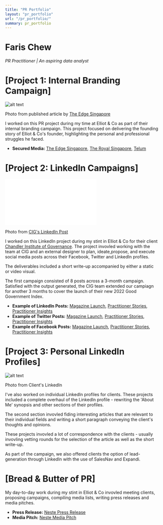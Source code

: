 ```yaml
---
title: "PR Portfolio"
layout: "pr_portfolio"
url: "/pr_portfolio/"
summary: pr_portfolio
---
```


# Faris Chew
*PR Practitioner | An aspiring data analyst*

# [Project 1: Internal Branding Campaign]
![alt text](/Elliot&Co.jpg)

Photo from published article by [The Edge Singapore](https://www.theedgesingapore.com/options/feature/elliot-co-founder-jeremy-foo-overcoming-loss-baby-and-paying-it-forward-start-ups)

I worked on this PR project during my time at Elliot & Co as part of their internal branding campaign. This project focused on delivering the founding story of Elliot & Co's founder, highlighting the personal and professional struggles he faced. 
* **Secured Media:** [The Edge Singapore](https://www.theedgesingapore.com/options/feature/elliot-co-founder-jeremy-foo-overcoming-loss-baby-and-paying-it-forward-start-ups),  [The Royal Singapore](https://www.facebook.com/TheRoyalSingapore/posts/4636855906359540), [Telum](https://www.telummedia.com/public/news/telum-talks-to-jeremy-foo-ceo-and-founder-elliot-co/4n17p3r917)

# [Project 2: LinkedIn Campaigns]
![alt text](/Governance_for_Society.pdf)

Photo from [CIG's LinkedIn Post](https://www.linkedin.com/posts/chandlerinst_governance-for-society-50-activity-6874275299266326528-cARd?utm_source=share&utm_medium=member_desktop)

I worked on this LinkedIn project during my stint in Elliot & Co for their client [Chandler Institute of Governance](https://www.chandlerinstitute.org). The project invovled working with the team at CIG and an external designer to plan, ideate,propose, and execute social media posts across their Facebook, Twitter and LinkedIn profiles. 

The deliverables included a short write-up accompanied by either a static or video visual.

The first campaign consisted of 8 posts across a 3-month campaign. Satisfied with the output generated, the CIG team extended our campiagn for another 3 months to cover the launch of their new 2022 Good Government Index.

* **Example of LinkedIn Posts:** [Magazine Launch](https://www.linkedin.com/posts/chandlerinst_governance-matters-magazine-activity-6871399669449265153-FsZ_?utm_source=share&utm_medium=member_desktop), [Practitioner Stories](https://www.linkedin.com/posts/chandlerinst_christian-bason-practitioner-stories-activity-6864450365128110080-DoQ5?utm_source=share&utm_medium=member_desktop), [Practitioner Insights](https://www.linkedin.com/posts/chandlerinst_ancient-wisdom-for-modern-leaders-activity-6876072976740163584-wdax?utm_source=share&utm_medium=member_desktop)
* **Example of Twitter Posts:** [Magazine Launch](https://twitter.com/ChandlerINST/status/1465635419823894532), [Practitioner Stories](https://twitter.com/ChandlerINST/status/1468512915485429760), [Practitioner Insights](https://twitter.com/ChandlerINST/status/1470307344462585857)
* **Example of Facebook Posts:** [Magazine Launch](https://www.facebook.com/ChandlerINST/posts/pfbid02BQ7PtG5Z93qZbRowbH3pt6Grr6ehbHZBDvNuFuiu3zVZ5zZhxioJvGz74Y8W25u3l), [Practitioner Stories](https://www.facebook.com/ChandlerINST/posts/pfbid02FhYgD9toY3UoYRpPZy9c7aV9VF2mVfWZ7soG5WsjSr4BHSKNzDP9bezxVBn1XH88l), [Practitioner Insights](https://www.facebook.com/ChandlerINST/videos/1074507569974083/)

# [Project 3: Personal LinkedIn Profiles]
![alt text](/LinkedIn_Profile.png)

Photo from Client's LinkedIn

I've also worked on individual LinkedIn profiles for clients. These projects included a complete overhaul of the LinkedIn profile - rewriting the 'About Me' synopsis and other sections of their profiles.

The second section invovled fiding interesting articles that are relevant to their individual fields and writing a short paragraph conveying the client's thoughts and opinions. 

These projects invovled a lot of correspondence with the clients - usually invovling vetting rounds for the selection of the article as well as the short write-up.

As part of the campaign, we also offered clients the option of lead-generation through LinkedIn with the use of SalesNav and Expandi.

# [Bread & Butter of PR]

My day-to-day work during my stint in Elliot & Co invovled meeting clients, proposing campaigns, compiling media lists, writing press releases and media pitches. 

* **Press Release:** [Neste Press Release](/Neste_PressRelease.pdf/)
* **Media Pitch:** [Neste Media Pitch](/Neste_MediaPitch.pdf/)
